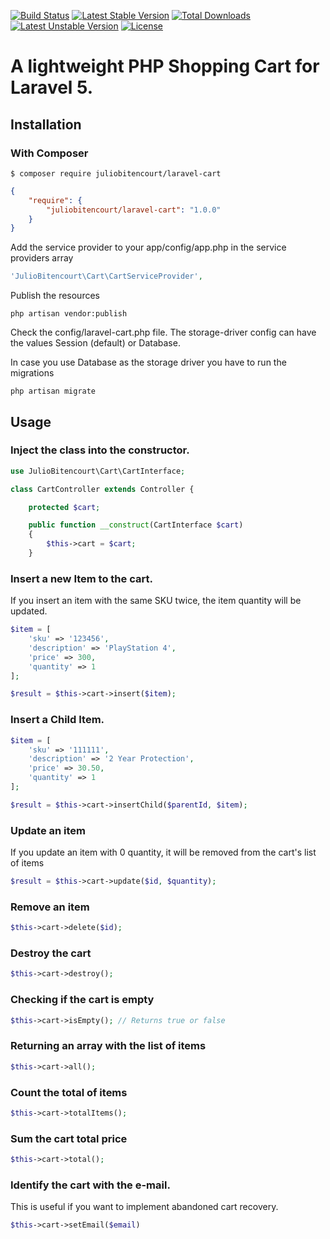 [![Build Status](https://travis-ci.org/juliobitencourt/laravel-cart.svg?branch=master)](https://travis-ci.org/juliobitencourt/laravel-cart)
[![Latest Stable Version](https://poser.pugx.org/juliobitencourt/laravel-cart/v/stable)](https://packagist.org/packages/juliobitencourt/laravel-cart) [![Total Downloads](https://poser.pugx.org/juliobitencourt/laravel-cart/downloads)](https://packagist.org/packages/juliobitencourt/laravel-cart) [![Latest Unstable Version](https://poser.pugx.org/juliobitencourt/laravel-cart/v/unstable)](https://packagist.org/packages/juliobitencourt/laravel-cart) [![License](https://poser.pugx.org/juliobitencourt/laravel-cart/license)](https://packagist.org/packages/juliobitencourt/laravel-cart)

A lightweight PHP Shopping Cart for Laravel 5.
============

## Installation

### With Composer

```
$ composer require juliobitencourt/laravel-cart
```

```json
{
    "require": {
        "juliobitencourt/laravel-cart": "1.0.0"
    }
}
```

Add the service provider to your app/config/app.php in the service providers array

```php
'JulioBitencourt\Cart\CartServiceProvider',
```

Publish the resources

```shell
php artisan vendor:publish
```

Check the config/laravel-cart.php file. The storage-driver config can have the values Session (default) or Database.

In case you use Database as the storage driver you have to run the migrations

```shel
php artisan migrate
```

## Usage

### Inject the class into the constructor.

```php
use JulioBitencourt\Cart\CartInterface;

class CartController extends Controller {

	protected $cart;

	public function __construct(CartInterface $cart)
	{
		$this->cart = $cart;
	}
```

### Insert a new Item to the cart.

If you insert an item with the same SKU twice, the item quantity will be updated.

```php
$item = [
	'sku' => '123456',
	'description' => 'PlayStation 4',
	'price' => 300,
	'quantity' => 1
];

$result = $this->cart->insert($item);
```

### Insert a Child Item.

```php
$item = [
	'sku' => '111111',
	'description' => '2 Year Protection',
	'price' => 30.50,
	'quantity' => 1
];

$result = $this->cart->insertChild($parentId, $item);
```

### Update an item

If you update an item with 0 quantity, it will be removed from the cart's list of items

```php
$result = $this->cart->update($id, $quantity);
```

### Remove an item

```php
$this->cart->delete($id);
```

### Destroy the cart

```php
$this->cart->destroy();
```

### Checking if the cart is empty

```php
$this->cart->isEmpty(); // Returns true or false
```

### Returning an array with the list of items

```php
$this->cart->all();
```

### Count the total of items

```php
$this->cart->totalItems();
```

### Sum the cart total price

```php
$this->cart->total();
```

### Identify the cart with the e-mail.

This is useful if you want to implement abandoned cart recovery.

```php
$this->cart->setEmail($email)
```